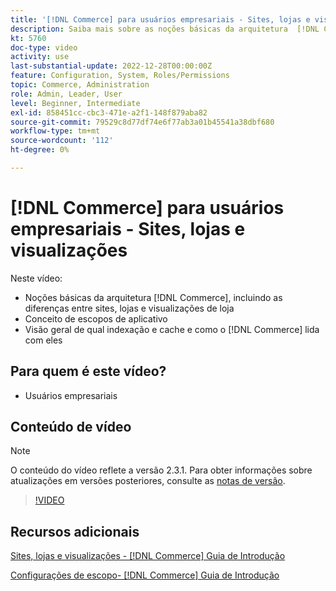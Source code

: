 ```yaml
---
title: '[!DNL Commerce] para usuários empresariais - Sites, lojas e visualizações'
description: Saiba mais sobre as noções básicas da arquitetura  [!DNL Commerce] , incluindo as diferenças entre sites, lojas, exibições de loja e escopos de aplicativo. Entender a indexação e o armazenamento em cache.
kt: 5760
doc-type: video
activity: use
last-substantial-update: 2022-12-28T00:00:00Z
feature: Configuration, System, Roles/Permissions
topic: Commerce, Administration
role: Admin, Leader, User
level: Beginner, Intermediate
exl-id: 858451cc-cbc3-471e-a2f1-148f879aba82
source-git-commit: 79529c8d77df74e6f77ab3a01b45541a38dbf680
workflow-type: tm+mt
source-wordcount: '112'
ht-degree: 0%

---
```


# [!DNL Commerce] para usuários empresariais - Sites, lojas e visualizações

Neste vídeo:

- Noções básicas da arquitetura [!DNL Commerce], incluindo as diferenças entre sites, lojas e visualizações de loja
- Conceito de escopos de aplicativo
- Visão geral de qual indexação e cache e como o [!DNL Commerce] lida com eles

## Para quem é este vídeo?

- Usuários empresariais

## Conteúdo de vídeo

>[!NOTE]
>
>O conteúdo do vídeo reflete a versão 2.3.1. Para obter informações sobre atualizações em versões posteriores, consulte as [notas de versão](https://experienceleague.adobe.com/docs/commerce-operations/release/notes/overview.html?lang=pt-BR).

>[!VIDEO](https://video.tv.adobe.com/v/330068?quality=12&learn=on&captions=por_br)

## Recursos adicionais

[Sites, lojas e visualizações - [!DNL Commerce] Guia de Introdução](https://experienceleague.adobe.com/docs/commerce-admin/start/setup/websites-stores-views.html?lang=pt-BR)

[Configurações de escopo- [!DNL Commerce] Guia de Introdução](https://experienceleague.adobe.com/docs/commerce-admin/start/setup/websites-stores-views.html?lang=pt-BR#scope-settings)
